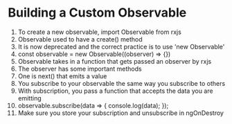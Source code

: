 # Building a Custom Observable
01. To create a new observable, import Observable from rxjs
02. Observable used to have a create() method
03. It is now deprecated and the correct practice is to use 'new Observable'
04. const observable = new Observable((observer) => {})
05. Observable takes in a function that gets passed an observer by rxjs
06. The observer has some important methods
07. One is next() that emits a value
08. You subscribe to your observable the same way you subscribe to others
09. With subscription, you pass a function that accepts the data you are emitting
10. observable.subscribe(data => { console.log(data); });
11. Make sure you store your subscription and unsubscribe in ngOnDestroy